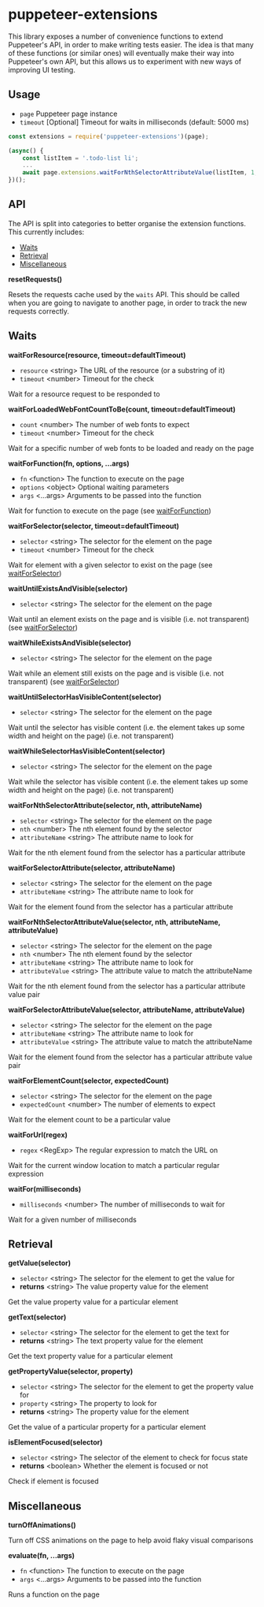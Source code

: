 # puppeteer-extensions
This library exposes a number of convenience functions to extend Puppeteer's API, in order to make writing tests easier.
The idea is that many of these functions (or similar ones) will eventually make their way into Puppeteer's own API, but 
this allows us to experiment with new ways of improving UI testing.

## Usage
- `page` Puppeteer page instance
- `timeout` [Optional] Timeout for waits in milliseconds (default: 5000 ms)

```javascript
const extensions = require('puppeteer-extensions')(page);
```

```javascript
(async() {
    const listItem = '.todo-list li';
    ...
    await page.extensions.waitForNthSelectorAttributeValue(listItem, 1, 'class', 'completed');
})();

```


## API
The API is split into categories to better organise the extension functions. This currently includes:

- [Waits](#waits)
- [Retrieval](#retrieval)
- [Miscellaneous](#miscellaneous)


**resetRequests()**

Resets the requests cache used by the `waits` API. This should be called when you are going to navigate to another page,
in order to track the new requests correctly. 

## Waits
**waitForResource(resource, timeout=defaultTimeout)**
- `resource` \<string> The URL of the resource (or a substring of it)
- `timeout` \<number> Timeout for the check

Wait for a resource request to be responded to


**waitForLoadedWebFontCountToBe(count, timeout=defaultTimeout)**
- `count` \<number> The number of web fonts to expect
- `timeout` \<number> Timeout for the check

Wait for a specific number of web fonts to be loaded and ready on the page


**waitForFunction(fn, options, ...args)**
- `fn` \<function> The function to execute on the page
- `options` \<object> Optional waiting parameters
- `args` \<...args> Arguments to be passed into the function

Wait for function to execute on the page (see [waitForFunction](https://github.com/GoogleChrome/puppeteer/blob/master/docs/api.md#pagewaitforfunctionpagefunction-options-args))


**waitForSelector(selector, timeout=defaultTimeout)**
- `selector` \<string> The selector for the element on the page
- `timeout` \<number> Timeout for the check

Wait for element with a given selector to exist on the page (see [waitForSelector](https://github.com/GoogleChrome/puppeteer/blob/master/docs/api.md#pagewaitforselectorselector-options))


**waitUntilExistsAndVisible(selector)**
- `selector` \<string> The selector for the element on the page

Wait until an element exists on the page and is visible (i.e. not transparent) (see [waitForSelector](https://github.com/GoogleChrome/puppeteer/blob/master/docs/api.md#pagewaitforselectorselector-options))


**waitWhileExistsAndVisible(selector)**
- `selector` \<string> The selector for the element on the page

Wait while an element still exists on the page and is visible (i.e. not transparent) (see [waitForSelector](https://github.com/GoogleChrome/puppeteer/blob/master/docs/api.md#pagewaitforselectorselector-options))


**waitUntilSelectorHasVisibleContent(selector)**
- `selector` \<string> The selector for the element on the page

Wait until the selector has visible content (i.e. the element takes up some width and height on the page) (i.e. not transparent)


**waitWhileSelectorHasVisibleContent(selector)**
- `selector` \<string> The selector for the element on the page

Wait while the selector has visible content (i.e. the element takes up some width and height on the page) (i.e. not transparent)


**waitForNthSelectorAttribute(selector, nth, attributeName)**
- `selector` \<string> The selector for the element on the page
- `nth` \<number> The nth element found by the selector
- `attributeName` \<string> The attribute name to look for

Wait for the nth element found from the selector has a particular attribute


**waitForSelectorAttribute(selector, attributeName)**
- `selector` \<string> The selector for the element on the page
- `attributeName` \<string> The attribute name to look for

Wait for the element found from the selector has a particular attribute


**waitForNthSelectorAttributeValue(selector, nth, attributeName, attributeValue)**
- `selector` \<string> The selector for the element on the page
- `nth` \<number> The nth element found by the selector
- `attributeName` \<string> The attribute name to look for
- `attributeValue` \<string> The attribute value to match the attributeName

Wait for the nth element found from the selector has a particular attribute value pair


**waitForSelectorAttributeValue(selector, attributeName, attributeValue)**
- `selector` \<string> The selector for the element on the page
- `attributeName` \<string> The attribute name to look for
- `attributeValue` \<string> The attribute value to match the attributeName

Wait for the element found from the selector has a particular attribute value pair


**waitForElementCount(selector, expectedCount)**
- `selector` \<string> The selector for the element on the page
- `expectedCount` \<number> The number of elements to expect

Wait for the element count to be a particular value


**waitForUrl(regex)**
- `regex` \<RegExp> The regular expression to match the URL on

Wait for the current window location to match a particular regular expression


**waitFor(milliseconds)**
- `milliseconds` \<number> The number of milliseconds to wait for

Wait for a given number of milliseconds


## Retrieval

**getValue(selector)**
- `selector` \<string> The selector for the element to get the value for
- **returns** \<string> The value property value for the element

Get the value property value for a particular element


**getText(selector)**
- `selector` \<string> The selector for the element to get the text for
- **returns** \<string> The text property value for the element

Get the text property value for a particular element


**getPropertyValue(selector, property)**
- `selector` \<string> The selector for the element to get the property value for
- `property` \<string> The property to look for
- **returns** \<string> The property value for the element

Get the value of a particular property for a particular element


**isElementFocused(selector)**
- `selector` \<string> The selector of the element to check for focus state
- **returns** \<boolean> Whether the element is focused or not

Check if element is focused

## Miscellaneous

**turnOffAnimations()**

Turn off CSS animations on the page to help avoid flaky visual comparisons


**evaluate(fn, ...args)**
- `fn` \<function> The function to execute on the page
- `args` \<...args> Arguments to be passed into the function

Runs a function on the page